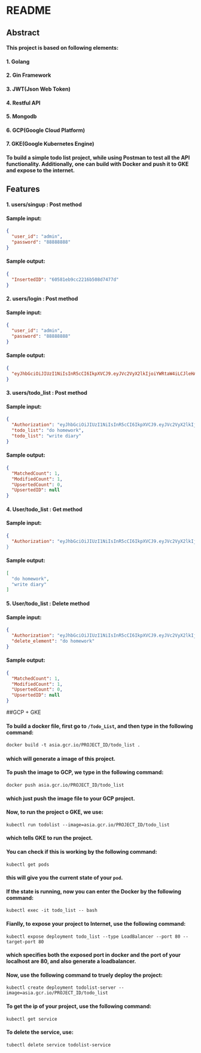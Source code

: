 # README

## Abstract

#### 		This project is based on following elements:

#### 				1. Golang

#### 				2. Gin Framework

#### 				3. JWT(Json Web Token)

#### 				4. Restful API

#### 				5. Mongodb 

#### 		6. GCP(Google Cloud Platform)

#### 		7. GKE(Google Kubernetes Engine)

#### 		To build a simple todo list project, while using Postman to test all the API functionality. Additionally, one can build with Docker and push it to GKE and expose to the internet.

## Features

#### 	1. users/singup : Post method

#### 		Sample input:

```json
{
  "user_id": "admin",
  "password": "88888888"
}
```

#### 		Sample output:

```json
{
  "InsertedID": "60581eb9cc2216b508d7477d"
}
```

#### 	2. users/login : Post method

#### 		Sample input:

```json
{
  "user_id": "admin",
  "password": "88888888"
}
```

#### 		Sample output:

```json
{
  "eyJhbGciOiJIUzI1NiIsInR5cCI6IkpXVCJ9.eyJVc2VyX2lkIjoiYWRtaW4iLCJleHAiOjE2MTY0NzQxNjl9.aAlh_LuxqLfWWSzCd3uA3C2RoBOTnC3HSqPaAvzYIkE"
}
```

#### 	3. users/todo_list : Post method

#### 		Sample input:

```json
{
  "Authorization": "eyJhbGciOiJIUzI1NiIsInR5cCI6IkpXVCJ9.eyJVc2VyX2lkIjoiYWRtaW4iLCJleHAiOjE2MTY0NzQxNjl9.aAlh_LuxqLfWWSzCd3uA3C2RoBOTnC3HSqPaAvzYIkE",
  "todo_list": "do homework",
  "todo_list": "write diary"
}
```

#### 		Sample output:

```json
{
  "MatchedCount": 1,
  "ModifiedCount": 1,
  "UpsertedCount": 0,
  "UpsertedID": null
}
```

#### 	4. User/todo_list : Get method

#### 		Sample input:

```json
{
  "Authorization": "eyJhbGciOiJIUzI1NiIsInR5cCI6IkpXVCJ9.eyJVc2VyX2lkIjoiYWRtaW4iLCJleHAiOjE2MTYxNzMyODZ9.8nri7jkBQPr-0ygZe5a8W2OB1K8TdmNJtc0W-XAqVkk
}
```

#### 		Sample output:

```json
[
  "do homework",
  "write diary"
]
```

#### 	5. User/todo_list : Delete method

#### 		Sample input:

```json
{
  "Authorization": "eyJhbGciOiJIUzI1NiIsInR5cCI6IkpXVCJ9.eyJVc2VyX2lkIjoiYWRtaW4iLCJleHAiOjE2MTYxNzMyODZ9.8nri7jkBQPr-0ygZe5a8W2OB1K8TdmNJtc0W-XAqVkk",
  "delete_element": "do homework"
}
```

#### 	Sample output:

```json
{
  "MatchedCount": 1,
  "ModifiedCount": 1,
  "UpsertedCount": 0,
  "UpsertedID": null
}
```
##GCP + GKE

#### 	To build a docker file, first go to `/Todo_List`, and then type in the following command:

```dockerfile
docker build -t asia.gcr.io/PROJECT_ID/todo_list .
```

#### which will generate a image of this project.



#### 	To push the image to GCP, we type in the following command:

```
docker push asia.gcr.io/PROJECT_ID/todo_list
```

#### which just push the image file to your GCP project.



#### 	Now, to run the project o GKE, we use:

```
kubectl run todolist --image=asia.gcr.io/PROJECT_ID/todo_list
```

#### which tells GKE to run the project.



#### 	You can check if this is working by the following command:

```
kubectl get pods
```

#### this will give you the current state of your `pod`.



#### 	If the state is running, now you can enter the Docker by the following command:

```
kubectl exec -it todo_list -- bash
```



#### 	Fianlly, to expose your project to Internet, use the following command:

```
kubectl expose deployment todo_list --type LoadBalancer --port 80 --target-port 80
```

#### which specifies both the exposed port in docker and the port of your localhost are 80, and also generate a loadbalancer.



#### 	Now, use the following command to truely deploy the project:

```
kubectl create deployment todolist-server --image=asia.gcr.io/PROJECT_ID/todo_list
```

#### 

#### 	To get the ip of your project, use the following command:

```
kubectl get service
```

#### 	To delete the service, use:

```
tubectl delete service todolist-service
```

